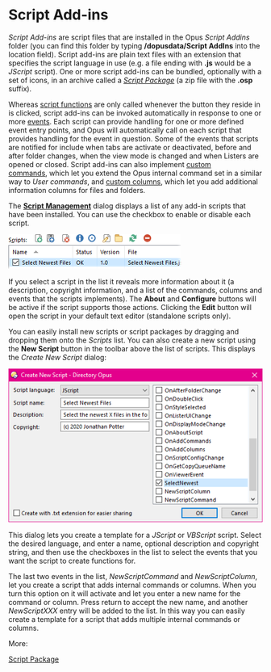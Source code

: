 # Script Add-ins

*Script Add-ins* are script files that are installed in the Opus *Script Addins* folder (you can find this folder by typing **/dopusdata/Script AddIns** into the location field). Script add-ins are plain text files with an extension that specifies the script language in use (e.g. a file ending with **.js** would be a *JScript* script). One or more script add-ins can be bundled, optionally with a set of icons, in an archive called a *[Script Package](/Manual/scripting/script_add-ins/script_package.md)* (a zip file with the **.osp** suffix).

Whereas [script functions](script_functions.md) are only called whenever the button they reside in is clicked, script add-ins can be invoked automatically in response to one or more [events](/Manual/reference/scripting_reference/scripting_events/README.md). Each script can provide handling for one or more defined event entry points, and Opus will automatically call on each script that provides handling for the event in question. Some of the events that scripts are notified for include when tabs are activate or deactivated, before and after folder changes, when the view mode is changed and when Listers are opened or closed. Script add-ins can also implement [custom commands](example_scripts/adding_a_new_internal_command.md), which let you extend the Opus internal command set in a similar way to *User commands*, and [custom columns](example_scripts/adding_a_new_column.md), which let you add additional information columns for files and folders.

  
The **[Script Management](/Manual/scripting/script_management/README.md)** dialog displays a list of any add-in scripts that have been installed. You can use the checkbox to enable or disable each script.

![](/Manual/images/media/script_list_001.png)

If you select a script in the list it reveals more information about it (a description, copyright information, and a list of the commands, columns and events that the scripts implements). The **About** and **Configure** buttons will be active if the script supports those actions. Clicking the **Edit** button will open the script in your default text editor (standalone scripts only).

You can easily install new scripts or script packages by dragging and dropping them onto the *Scripts* list. You can also create a new script using the **New Script** button in the toolbar above the list of scripts. This displays the *Create New Script* dialog:

![](/Manual/images/media/newscript.png)

This dialog lets you create a template for a *JScript* or *VBScript* script. Select the desired language, and enter a name, optional description and copyright string, and then use the checkboxes in the list to select the events that you want the script to create functions for.

  
The last two events in the list, *NewScriptCommand* and *NewScriptColumn*, let you create a script that adds internal commands or columns. When you turn this option on it will activate and let you enter a new name for the command or column. Press return to accept the new name, and another *NewScriptXXX* entry will be added to the list. In this way you can easily create a template for a script that adds multiple internal commands or columns.

More:

[Script Package](/Manual/scripting/script_add-ins/script_package.md)  
